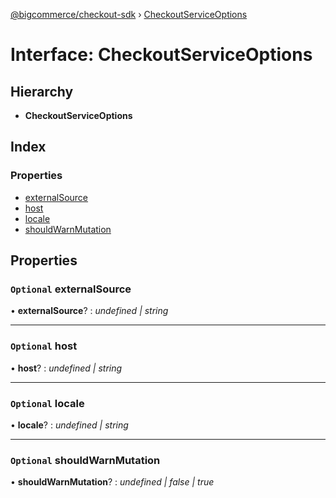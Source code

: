 [@bigcommerce/checkout-sdk](../README.md) › [CheckoutServiceOptions](checkoutserviceoptions.md)

# Interface: CheckoutServiceOptions

## Hierarchy

* **CheckoutServiceOptions**

## Index

### Properties

* [externalSource](checkoutserviceoptions.md#optional-externalsource)
* [host](checkoutserviceoptions.md#optional-host)
* [locale](checkoutserviceoptions.md#optional-locale)
* [shouldWarnMutation](checkoutserviceoptions.md#optional-shouldwarnmutation)

## Properties

### `Optional` externalSource

• **externalSource**? : *undefined | string*

___

### `Optional` host

• **host**? : *undefined | string*

___

### `Optional` locale

• **locale**? : *undefined | string*

___

### `Optional` shouldWarnMutation

• **shouldWarnMutation**? : *undefined | false | true*
